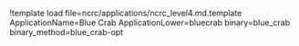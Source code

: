 !template load file=ncrc/applications/ncrc_level4.md.template ApplicationName=Blue Crab ApplicationLower=bluecrab binary=blue_crab binary_method=blue_crab-opt
